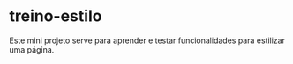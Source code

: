 # treino-estilo
Este mini projeto serve para aprender e testar funcionalidades para estilizar uma página.
